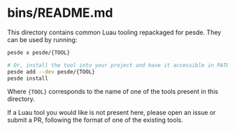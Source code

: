 # bins/README.md

This directory contains common Luau tooling repackaged for pesde. They can be used by running:

```sh
pesde x pesde/{TOOL}

# Or, install the tool into your project and have it accessible in PATH
pesde add --dev pesde/{TOOL}
pesde install
```

Where `{TOOL}` corresponds to the name of one of the tools present in this directory. 

If a Luau tool you would like is not present here, please open an issue or submit a PR, following the format of one of the existing tools.

<!-- TODO: Recommend contributors to read CONTRIBUTING.md when that is a thing -->
